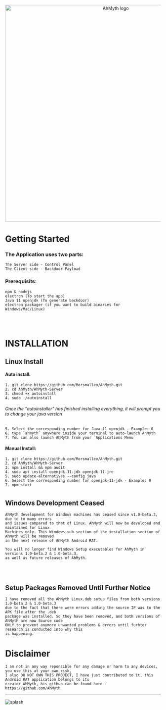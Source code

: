 <p align="center">

  <img width="700" src="https://user-images.githubusercontent.com/64344168/133610397-bafc580f-2f4b-4bd1-9273-a0216bcaac87.jpg" alt="AhMyth logo">

</p>

#
# Getting Started
### The Application uses two parts:
    The Server side - Control Panel
    The Client side - Backdoor Payload

### Prerequisits:
    npm & nodejs 
    electron (To start the app)
    Java 11 openjdk (To generate backdoor)
    electron packager (if you want to build binaries for Windows/Mac/Linux)
<br /><br />
#
#
# INSTALLATION
## Linux Install
#### Auto install:
    1. git clone https://github.com/Morsmalleo/AhMyth.git
    2. cd AhMyth/AhMyth-Server
    3. chmod +x autoinstall
    4. sudo ./autoinstall
###### Once the "autoinstaller" has finished installing everything, it will prompt you to change your java version
    5. Select the corresponding number for Java 11 openjdk - Example: 0
    6. type `ahmyth` anywhere inside your terminal to auto-launch AhMyth
    7. You can also launch AhMyth from your `Applications Menu`

#### Manual Install:
    1. git clone https://github.com/Morsmalleo/AhMyth.git
    2. cd AhMyth/AhMyth-Server
    3. npm install && npm audit
    4. sudo apt install openjdk-11-jdk openjdk-11-jre
    5. sudo update-alternatives --config java
    6. Select the corresponding number for openjdk-11-jdk - Example: 0
    7. npm start
#
#
## Windows Development Ceased
    AhMyth development for Windows machines has ceased since v1.0-beta.3, due to to many errors 
    and issues compared to that of Linux. AhMyth will now be developed and maintained for Linux 
    Machines only. This Windows sub-section of the installation section of AhMyth will be removed 
    in the next release of AhMyth Android RAT. 
    
    You will no longer find Windows Setup executables for AhMyth in versions 1.0-beta.2 & 1.0-beta.3, 
    as well as future releases of AhMyth.
<br /><br />
## Setup Packages Removed Until Further Notice
    I have removed all the AhMyth Linux.deb setup files from both versions 1.0-beta.2 & 1.0-beta.3
    due to the fact that there were errors adding the source IP was to the APK file after the .deb 
    package was installed. So they have been removed, and both versions of AhMyth are now Source code 
    ONLY to prevent anymore unwanted problems & errors until furhter research is conducted into why this
    is happening.

# Disclaimer
    I am not in any way reponsible for any damage or harm to any devices, you use this at your own risk,
    I also DO NOT OWN THIS PROJECT, I have just contributed to it, this Android RAT application belongs to its 
    creator AhMyth, his github can be found here - https://github.com/AhMyth
---------------------------------------------------------------------------------------------------------------
![splash](https://user-images.githubusercontent.com/64344168/133571994-7595c487-38a5-4c50-845c-597bb12ead94.jpg)


